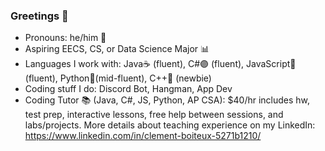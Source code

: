 ### Greetings 👋

- Pronouns: he/him 👦
- Aspiring EECS, CS, or Data Science Major 📊
- Languages I work with: Java☕ (fluent), C#🟣 (fluent), JavaScript🧾 (fluent), Python🐍(mid-fluent), C++🔵 (newbie)
- Coding stuff I do: Discord Bot, Hangman, App Dev
- Coding Tutor 📚 (Java, C#, JS, Python, AP CSA): $40/hr includes hw, test prep, interactive lessons, free help between sessions, and labs/projects. More details about teaching experience on my LinkedIn: https://www.linkedin.com/in/clement-boiteux-5271b1210/

